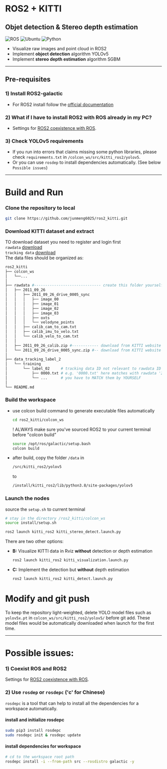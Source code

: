 # ROS2 + KITTI
## Objet detection & Stereo depth estimation
![ROS](https://img.shields.io/badge/ros2-galactic-blue)
![Ubuntu](https://img.shields.io/badge/ubuntu-20.04-blue)
![Python](https://img.shields.io/badge/python-3.8-blue)
- Visualize raw images and point cloud in ROS2
- Implement **object detection** algorithm YOLOv5
- Implement **stereo depth estimation** algorithm SGBM

***
## Pre-requisites
### 1) Install ROS2-galactic
- For ROS2 install follow the [official documentation](https://docs.ros.org/en/humble/Installation/Ubuntu-Install-Debians.html)  
### 2) What if I have to install ROS2 with ROS already in my PC?
- Settings for [ROS2 coexistence with ROS](https://stackoverflow.com/questions/61333625/ros2-coexistence-with-ros#:~:text=Based%20on%20Shrijit%20Singh%20comment%2C).  
### 3) Check YOLOv5 requirements
- If you run into errors that claims missing some python libraries, please check `requirements.txt` in `/colcon_ws/src/kitti_ros2/yolov5`.  
- Or you can use `rosdep` to install dependencies automatically. (See below `Possible issues`)  
***
# Build and Run
### Clone the repository to local
```bash
git clone https://github.com/junmeng6025/ros2_kitti.git
```
### Download KITTI dataset and extract
TO download dataset you need to register and login first  
`rawdata` [download](https://s3.eu-central-1.amazonaws.com/avg-kitti/raw_data/2011_09_26_drive_0005/2011_09_26_drive_0005_sync.zip)  
`tracking data` [download](https://s3.eu-central-1.amazonaws.com/avg-kitti/data_tracking_label_2.zip)  
The data files should be organized as:
```bash
ros2_kitti
├── colcon_ws
│   └──...
│
├── rawdata #------------------------------ create this folder yourself
│   ├── 2011_09_26
│   │   ├── 2011_09_26_drive_0005_sync
│   │   │   ├── image_00
│   │   │   ├── image_01
│   │   │   ├── image_02
│   │   │   ├── image_03
│   │   │   ├── oxts
│   │   │   └── velodyne_points
│   │   ├── calib_cam_to_cam.txt
│   │   ├── calib_imu_to_velo.txt
│   │   └── calib_velo_to_cam.txt
│   │
│   ├── 2011_09_26_calib.zip #------------ download from KITTI website
│   └── 2011_09_26_drive_0005_sync.zip #-- download from KITTI website
│
├── data_tracking_label_2
│   └── training
│       └── label_02     # tracking data ID not relevant to rawdata ID
│           ├── 0000.txt # e.g. '0000.txt' here matches with rawdata '2011_09_26_drive_0005'
│           └── ...      # you have to MATCH them by YOURSELF
│
└── README.md
```
### Build the workspace
- use colcon build command to generate executable files automatically
  ```bash
  cd ros2_kitti/colcon_ws
  ```
  ! ALWAYS make sure you've sourced ROS2 to your current terminal before "colcon build"
  ```bash
  source /opt/ros/galactic/setup.bash
  colcon build
  ```
- after build, copy the folder `/data` in
    ```bash
    /src/kitti_ros2/yolov5
    ```
    to
    ```bash
    /install/kitti_ros2/lib/python3.8/site-packages/yolov5
    ```
### Launch the nodes
source the `setup.sh` to current terminal
```bash
# stay in the directory /ros2_kitti/colcon_ws
source install/setup.sh
```
```bash
ros2 launch kitti_ros2 kitti_stereo_detect.launch.py 
```

There are two other options:
- **B:**  Visualize KITTI data in Rviz **without** detection or depth estimation
  ```bash
  ros2 launch kitti_ros2 kitti_visualization.launch.py
  ```
- **C:**  Implement the detection but **without** depth estimation
  ```bash
  ros2 launch kitti_ros2 kitti_detect.launch.py 
  ```
# Modify and git push
To keep the repository light-weighted, delete YOLO model files such as `yolov5x.pt` in `colcon_ws/src/kitti_ros2/yolov5/` before git add. These model files would be automatically downloaded when launch for the first time.  
***
# Possible issues:
### 1) Coexist ROS and ROS2
Settings for [ROS2 coexistence with ROS](https://stackoverflow.com/questions/61333625/ros2-coexistence-with-ros#:~:text=Based%20on%20Shrijit%20Singh%20comment%2C).  
### 2) Use `rosdep` or `rosdepc` ('c' for Chinese)
`rosdepc` is a tool that can help to install all the dependencies for a workspace automatically.  
#### install and initialize rosdepc
```bash
sudo pip3 install rosdepc
sudo rosdepc init & rosdepc update
```
#### install dependencies for workspace
```bash
# cd to the workspace root path
rosdepc install -i --from-path src --rosdistro galactic -y
```
